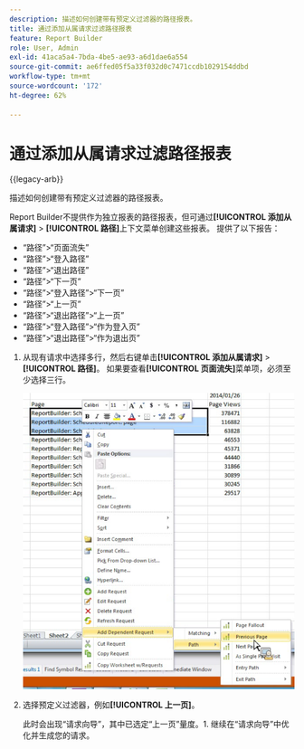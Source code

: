 ```yaml
---
description: 描述如何创建带有预定义过滤器的路径报表。
title: 通过添加从属请求过滤路径报表
feature: Report Builder
role: User, Admin
exl-id: 41aca5a4-7bda-4be5-ae93-a6d1dae6a554
source-git-commit: ae6ffed05f5a33f032d0c7471ccdb1029154ddbd
workflow-type: tm+mt
source-wordcount: '172'
ht-degree: 62%

---
```


# 通过添加从属请求过滤路径报表

{{legacy-arb}}

描述如何创建带有预定义过滤器的路径报表。

Report Builder不提供作为独立报表的路径报表，但可通过&#x200B;**[!UICONTROL 添加从属请求]** > **[!UICONTROL 路径]**&#x200B;上下文菜单创建这些报表。 提供了以下报告：

* “路径”>“页面流失”
* “路径”>“登入路径”
* “路径”>“退出路径”
* “路径”>“下一页”
* “路径”>“登入路径”>“下一页”
* “路径”>“上一页”
* “路径”>“退出路径”>“上一页”
* “路径”>“登入路径”>“作为登入页”
* “路径”>“退出路径”>“作为退出页”

1. 从现有请求中选择多行，然后右键单击&#x200B;**[!UICONTROL 添加从属请求]** > **[!UICONTROL 路径]**。 如果要查看&#x200B;**[!UICONTROL 页面流失]**&#x200B;菜单项，必须至少选择三行。

   ![屏幕截图显示选择了添加从属请求选项的三个选定行。](assets/dependen_request.png)

2. 选择预定义过滤器，例如&#x200B;**[!UICONTROL 上一页]**。

   此时会出现“请求向导”，其中已选定“上一页”量度。1. 继续在“请求向导”中优化并生成您的请求。
